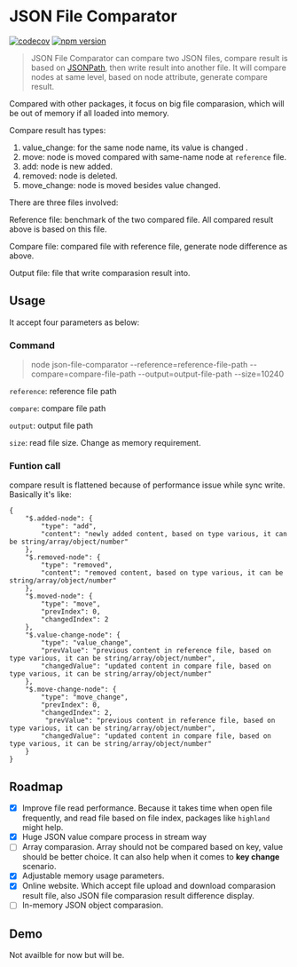 # JSON File Comparator

[![codecov](https://codecov.io/github/toddWang23/json-file-comparator/graph/badge.svg?token=FC25POYLCG)](https://codecov.io/github/toddWang23/json-file-comparator) [![npm version](https://badge.fury.io/js/json-file-comparator.svg)](https://badge.fury.io/js/json-file-comparator)

> JSON File Comparator can compare two JSON files, compare result is based on [JSONPath](https://en.wikipedia.org/wiki/JSONPath), then write result into another file. It will compare nodes at same level, based on node attribute, generate compare result.

Compared with other packages, it focus on big file comparasion, which will be out of memory if all loaded into memory.

Compare result has types:

1. value_change: for the same node name, its value is changed .
2. move: node is moved compared with same-name node at `reference` file.
3. add: node is new added.
4. removed: node is deleted.
5. move_change: node is moved besides value changed.

There are three files involved:

Reference file: benchmark of the two compared file. All compared result above is based on this file.

Compare file: compared file with reference file, generate node difference as above.

Output file: file that write comparasion result into.

## Usage

It accept four parameters as below:

### Command

> node json-file-comparator --reference=reference-file-path --compare=compare-file-path --output=output-file-path --size=10240

`reference`: reference file path

`compare`: compare file path

`output`: output file path

`size`: read file size. Change as memory requirement.

### Funtion call

compare result is flattened because of performance issue while sync write. Basically it's like:

```
{
    "$.added-node": {
        "type": "add",
        "content": "newly added content, based on type various, it can be string/array/object/number"
    }, 
    "$.removed-node": {
        "type": "removed",
        "content": "removed content, based on type various, it can be string/array/object/number"
    },
    "$.moved-node": {
        "type": "move",
        "prevIndex": 0,
        "changedIndex": 2
    }, 
    "$.value-change-node": {
        "type": "value_change",
        "prevValue": "previous content in reference file, based on type various, it can be string/array/object/number",
        "changedValue": "updated content in compare file, based on type various, it can be string/array/object/number"
    },
    "$.move-change-node": {
        "type": "move_change",
        "prevIndex": 0,
        "changedIndex": 2,
         "prevValue": "previous content in reference file, based on type various, it can be string/array/object/number",
        "changedValue": "updated content in compare file, based on type various, it can be string/array/object/number"
    }
}
```

## Roadmap

* [X]  Improve file read performance. Because it takes time when open file frequently, and read file based on file index, packages like `highland` might help.
* [X]  Huge JSON value compare process in stream way
* [ ]  Array comparasion. Array should not be compared based on key, value should be better choice. It can also help when it comes to **key change** scenario.
* [X]  Adjustable memory usage parameters.
* [X]  Online website. Which accept file upload and download comparasion result file, also JSON file comparasion result difference display.
* [ ]  In-memory JSON object comparasion.

## Demo

Not availble for now but will be.
